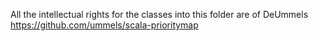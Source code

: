 All the intellectual rights for the classes into this folder are of DeUmmels https://github.com/ummels/scala-prioritymap